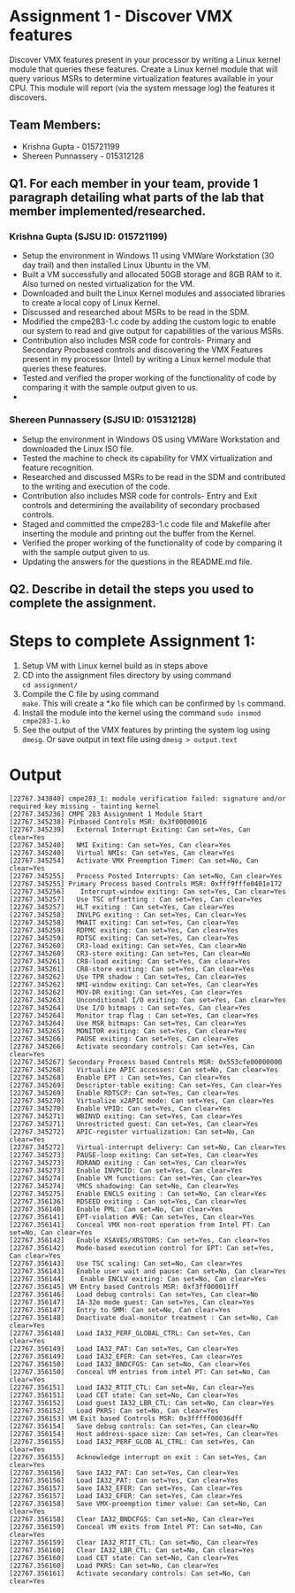 # Assignment 1 - Discover VMX features 
Discover VMX features present in your processor by writing a Linux kernel module that queries these features. Create a Linux kernel module that will query various MSRs to determine virtualization features available in your CPU. This module will report (via the system message log) the features it discovers.

## Team Members: 
* Krishna Gupta - 015721199
* Shereen Punnassery - 015312128

## Q1. For each member in your team, provide 1 paragraph detailing what parts of the lab that member implemented/researched.

### Krishna Gupta (SJSU ID: 015721199)

* Setup the environment in Windows 11 using VMWare Workstation (30 day trail) and then installed Linux Ubuntu in the VM.
* Built a VM successfully and allocated 50GB storage and 8GB RAM to it. Also turned on nested virtualization for the VM.
* Downloaded and built the Linux Kernel modules and associated libraries to create a local copy of Linux Kernel.
* Discussed and researched about MSRs to be read in the SDM.
* Modified the cmpe283-1.c code by adding the custom logic to enable our system to read and give output for capabilities of the various MSRs. 
* Contribution also includes MSR code for controls- Primary and Secondary Procbased controls and discovering the VMX Features present in my processor (Intel) by writing a Linux kernel module that queries these features.
* Tested and verified the proper working of the functionality of code by comparing it with the sample output given to us. 
* 

### Shereen Punnassery (SJSU ID: 015312128)

* Setup the environment in Windows OS using VMWare Workstation and downloaded the Linux ISO file. 
* Tested the machine to check its capability for VMX virtualization and feature recognition. 
* Researched and discussed MSRs to be read in the SDM and contributed to the writing and execution of the code.
* Contribution also includes MSR code for controls- Entry and Exit controls and determining the availability of secondary procbased controls.
* Staged and committed the cmpe283-1.c code file and Makefile after inserting the module and printing out the buffer from the Kernel. 
* Verified the proper working of the functionality of code by comparing it with the sample output given to us.
* Updating the answers for the questions in the README.md file.

## Q2. Describe in detail the steps you used to complete the assignment. 

# Steps to complete Assignment 1:
1. Setup VM with Linux kernel build as in steps above
2. CD into the assignment files directory by using command <br> ```cd assignment/```
3. Compile the C file by using command <br> ```make```. This will create a *.ko file which can be confirmed by ```ls``` command.
4. Install the module into the kernel using the command ```sudo insmod cmpe283-1.ko```
5. See the output of the VMX features by printing the system log using ```dmesg```. Or save output in text file using ```dmesg > output.text```

# Output
```[22767.343417] cmpe283_1: loading out-of-tree module taints kernel.
[22767.343840] cmpe283_1: module verification failed: signature and/or required key missing - tainting kernel
[22767.345236] CMPE 283 Assignment 1 Module Start
[22767.345238] Pinbased Controls MSR: 0x3f00000016
[22767.345239]   External Interrupt Exiting: Can set=Yes, Can clear=Yes
[22767.345240]   NMI Exiting: Can set=Yes, Can clear=Yes
[22767.345240]   Virtual NMIs: Can set=Yes, Can clear=Yes
[22767.345254]   Activate VMX Preemption Timer: Can set=No, Can clear=Yes
[22767.345255]   Process Posted Interrupts: Can set=No, Can clear=Yes
[22767.345255] Primary Process based Controls MSR: 0xfff9fffe0401e172
[22767.345256]    Interrupt-window exiting: Can set=Yes, Can clear=Yes
[22767.345257]   Use TSC offsetting : Can set=Yes, Can clear=Yes
[22767.345257]   HLT exiting : Can set=Yes, Can clear=Yes
[22767.345258]   INVLPG exiting : Can set=Yes, Can clear=Yes
[22767.345258]   MWAIT exiting: Can set=Yes, Can clear=Yes
[22767.345259]   RDPMC exiting: Can set=Yes, Can clear=Yes
[22767.345259]   RDTSC exiting: Can set=Yes, Can clear=Yes
[22767.345260]   CR3-load exiting: Can set=Yes, Can clear=No
[22767.345260]   CR3-store exiting: Can set=Yes, Can clear=No
[22767.345261]   CR8-load exiting: Can set=Yes, Can clear=Yes
[22767.345261]   CR8-store exiting: Can set=Yes, Can clear=Yes
[22767.345262]   Use TPR shadow : Can set=Yes, Can clear=Yes
[22767.345262]   NMI-window exiting: Can set=Yes, Can clear=Yes
[22767.345262]   MOV-DR exiting: Can set=Yes, Can clear=Yes
[22767.345263]   Unconditional I/O exiting: Can set=Yes, Can clear=Yes
[22767.345264]   Use I/O bitmaps : Can set=Yes, Can clear=Yes
[22767.345264]   Monitor trap flag : Can set=Yes, Can clear=Yes
[22767.345264]   Use MSR bitmaps: Can set=Yes, Can clear=Yes
[22767.345265]   MONITOR exiting: Can set=Yes, Can clear=Yes
[22767.345266]   PAUSE exiting: Can set=Yes, Can clear=Yes
[22767.345266]   Activate secondary controls: Can set=Yes, Can clear=Yes
[22767.345267] Secondary Process based Controls MSR: 0x553cfe00000000
[22767.345268]   Virtualize APIC accesses: Can set=No, Can clear=Yes
[22767.345268]   Enable EPT : Can set=Yes, Can clear=Yes
[22767.345269]   Descriptor-table exiting: Can set=Yes, Can clear=Yes
[22767.345269]   Enable RDTSCP: Can set=Yes, Can clear=Yes
[22767.345270]   Virtualize x2APIC mode: Can set=Yes, Can clear=Yes
[22767.345270]   Enable VPID: Can set=Yes, Can clear=Yes
[22767.345271]   WBINVD exiting: Can set=Yes, Can clear=Yes
[22767.345271]   Unrestricted guest: Can set=Yes, Can clear=Yes
[22767.345272]   APIC-register virtualization: Can set=No, Can clear=Yes
[22767.345272]   Virtual-interrupt delivery: Can set=No, Can clear=Yes
[22767.345273]   PAUSE-loop exiting: Can set=Yes, Can clear=Yes
[22767.345273]   RDRAND exiting : Can set=Yes, Can clear=Yes
[22767.345273]   Enable INVPCID: Can set=Yes, Can clear=Yes
[22767.345274]   Enable VM functions: Can set=Yes, Can clear=Yes
[22767.345274]   VMCS shadowing: Can set=No, Can clear=Yes
[22767.345275]   Enable ENCLS exiting : Can set=No, Can clear=Yes
[22767.356136]   RDSEED exiting : Can set=Yes, Can clear=Yes
[22767.356140]   Enable PML: Can set=No, Can clear=Yes
[22767.356141]   EPT-violation #VE: Can set=Yes, Can clear=Yes
[22767.356141]   Conceal VMX non-root operation from Intel PT: Can set=No, Can clear=Yes
[22767.356142]   Enable XSAVES/XRSTORS: Can set=Yes, Can clear=Yes
[22767.356142]   Mode-based execution control for EPT: Can set=Yes, Can clear=Yes
[22767.356143]   Use TSC scaling: Can set=No, Can clear=Yes
[22767.356143]   Enable user wait and pause: Can set=No, Can clear=Yes
[22767.356144]    Enable ENCLV exiting: Can set=No, Can clear=Yes
[22767.356145] VM Entry based Controls MSR: 0xf3ff000011ff
[22767.356146]   Load debug controls: Can set=Yes, Can clear=No
[22767.356147]   IA-32e mode guest: Can set=Yes, Can clear=Yes
[22767.356147]   Entry to SMM: Can set=No, Can clear=Yes
[22767.356148]   Deactivate dual-monitor treatment : Can set=No, Can clear=Yes
[22767.356148]   Load IA32_PERF_GLOBAL_CTRL: Can set=Yes, Can clear=Yes
[22767.356149]   Load IA32_PAT: Can set=Yes, Can clear=Yes
[22767.356149]   Load IA32_EFER: Can set=Yes, Can clear=Yes
[22767.356150]   Load IA32_BNDCFGS: Can set=No, Can clear=Yes
[22767.356150]   Conceal VM entries from intel PT: Can set=No, Can clear=Yes
[22767.356151]   Load IA32_RTIT_CTL: Can set=No, Can clear=Yes
[22767.356151]   Load CET state: Can set=No, Can clear=Yes
[22767.356152]   Load guest IA32_LBR_CTL: Can set=No, Can clear=Yes
[22767.356152]   Load PKRS: Can set=No, Can clear=Yes
[22767.356153] VM Exit based Controls MSR: 0x3fffff00036dff
[22767.356154]   Save debug controls: Can set=Yes, Can clear=No
[22767.356154]   Host address-space size: Can set=Yes, Can clear=Yes
[22767.356155]   Load IA32_PERF_GLOB AL_CTRL: Can set=Yes, Can clear=Yes
[22767.356155]   Acknowledge interrupt on exit : Can set=Yes, Can clear=Yes
[22767.356156]   Save IA32_PAT: Can set=Yes, Can clear=Yes
[22767.356156]   Load IA32_PAT: Can set=Yes, Can clear=Yes
[22767.356157]   Save IA32_EFER: Can set=Yes, Can clear=Yes
[22767.356157]   Load IA32_EFER: Can set=Yes, Can clear=Yes
[22767.356158]   Save VMX-preemption timer value: Can set=No, Can clear=Yes
[22767.356158]   Clear IA32_BNDCFGS: Can set=No, Can clear=Yes
[22767.356159]   Conceal VM exits from Intel PT: Can set=No, Can clear=Yes
[22767.356159]   Clear IA32_RTIT_CTL: Can set=No, Can clear=Yes
[22767.356160]   Clear IA32_LBR_CTL: Can set=No, Can clear=Yes
[22767.356160]   Load CET state: Can set=No, Can clear=Yes
[22767.356160]   Load PKRS: Can set=No, Can clear=Yes
[22767.356161]   Activate secondary controls: Can set=No, Can clear=Yes
```
